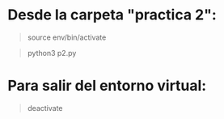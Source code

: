 # Desde la carpeta "practica 2":

> source env/bin/activate

> python3 p2.py

# Para salir del entorno virtual:

> deactivate